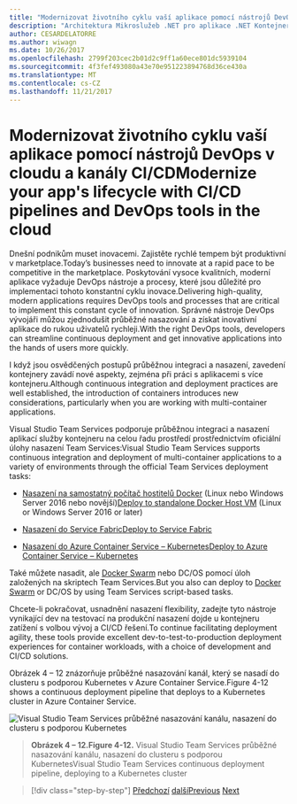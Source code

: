```yaml
---
title: "Modernizovat životního cyklu vaší aplikace pomocí nástrojů DevOps v cloudu a kanály CI/CD"
description: "Architektura Mikroslužeb .NET pro aplikace .NET Kontejnerizované | Modernizovat životního cyklu vaší aplikace pomocí nástrojů DevOps v cloudu a kanály CI/CD"
author: CESARDELATORRE
ms.author: wiwagn
ms.date: 10/26/2017
ms.openlocfilehash: 2799f203cec2b01d2c9ff1a60ece801dc5939104
ms.sourcegitcommit: 4f3fef493080a43e70e951223894768d36ce430a
ms.translationtype: MT
ms.contentlocale: cs-CZ
ms.lasthandoff: 11/21/2017
---
```

# <a name="modernize-your-apps-lifecycle-with-cicd-pipelines-and-devops-tools-in-the-cloud"></a><span data-ttu-id="36a7c-103">Modernizovat životního cyklu vaší aplikace pomocí nástrojů DevOps v cloudu a kanály CI/CD</span><span class="sxs-lookup"><span data-stu-id="36a7c-103">Modernize your app's lifecycle with CI/CD pipelines and DevOps tools in the cloud</span></span>

<span data-ttu-id="36a7c-104">Dnešní podnikům muset inovacemi. Zajistěte rychlé tempem být produktivní v marketplace.</span><span class="sxs-lookup"><span data-stu-id="36a7c-104">Today’s businesses need to innovate at a rapid pace to be competitive in the marketplace.</span></span> <span data-ttu-id="36a7c-105">Poskytování vysoce kvalitních, moderní aplikace vyžaduje DevOps nástroje a procesy, které jsou důležité pro implementaci tohoto konstantní cyklu inovace.</span><span class="sxs-lookup"><span data-stu-id="36a7c-105">Delivering high-quality, modern applications requires DevOps tools and processes that are critical to implement this constant cycle of innovation.</span></span> <span data-ttu-id="36a7c-106">Správné nástroje DevOps vývojáři můžou zjednodušit průběžné nasazování a získat inovativní aplikace do rukou uživatelů rychleji.</span><span class="sxs-lookup"><span data-stu-id="36a7c-106">With the right DevOps tools, developers can streamline continuous deployment and get innovative applications into the hands of users more quickly.</span></span>

<span data-ttu-id="36a7c-107">I když jsou osvědčených postupů průběžnou integraci a nasazení, zavedení kontejnery zavádí nové aspekty, zejména při práci s aplikacemi s více kontejneru.</span><span class="sxs-lookup"><span data-stu-id="36a7c-107">Although continuous integration and deployment practices are well established, the introduction of containers introduces new considerations, particularly when you are working with multi-container applications.</span></span>

<span data-ttu-id="36a7c-108">Visual Studio Team Services podporuje průběžnou integraci a nasazení aplikací služby kontejneru na celou řadu prostředí prostřednictvím oficiální úlohy nasazení Team Services:</span><span class="sxs-lookup"><span data-stu-id="36a7c-108">Visual Studio Team Services supports continuous integration and deployment of multi-container applications to a variety of environments through the official Team Services deployment tasks:</span></span>

-   <span data-ttu-id="36a7c-109">[Nasazení na samostatný počítač hostitelů Docker](https://docs.microsoft.com/vsts/build-release/apps/cd/deploy-docker-windowsvm) (Linux nebo Windows Server 2016 nebo novější)</span><span class="sxs-lookup"><span data-stu-id="36a7c-109">[Deploy to standalone Docker Host VM](https://docs.microsoft.com/vsts/build-release/apps/cd/deploy-docker-windowsvm) (Linux or Windows Server 2016 or later)</span></span>

-   [<span data-ttu-id="36a7c-110">Nasazení do Service Fabric</span><span class="sxs-lookup"><span data-stu-id="36a7c-110">Deploy to Service Fabric</span></span>](https://docs.microsoft.com/azure/service-fabric/service-fabric-tutorial-deploy-app-with-cicd-vsts)

-   [<span data-ttu-id="36a7c-111">Nasazení do Azure Container Service – Kubernetes</span><span class="sxs-lookup"><span data-stu-id="36a7c-111">Deploy to Azure Container Service – Kubernetes</span></span>](https://docs.microsoft.com/vsts/build-release/apps/cd/azure/deploy-container-kubernetes)

<span data-ttu-id="36a7c-112">Také můžete nasadit, ale [Docker Swarm](https://blogs.msdn.microsoft.com/jcorioland/2016/11/29/full-ci-cd-pipeline-to-deploy-multi-containers-application-on-azure-container-service-docker-swarm-using-visual-studio-team-services/) nebo DC/OS pomocí úloh založených na skriptech Team Services.</span><span class="sxs-lookup"><span data-stu-id="36a7c-112">But you also can deploy to [Docker Swarm](https://blogs.msdn.microsoft.com/jcorioland/2016/11/29/full-ci-cd-pipeline-to-deploy-multi-containers-application-on-azure-container-service-docker-swarm-using-visual-studio-team-services/) or DC/OS by using Team Services script-based tasks.</span></span>

<span data-ttu-id="36a7c-113">Chcete-li pokračovat, usnadnění nasazení flexibility, zadejte tyto nástroje vynikající dev na testovací na produkční nasazení dojde u kontejneru zatížení s volbou vývoj a CI/CD řešení.</span><span class="sxs-lookup"><span data-stu-id="36a7c-113">To continue facilitating deployment agility, these tools provide excellent dev-to-test-to-production deployment experiences for container workloads, with a choice of development and CI/CD solutions.</span></span>

<span data-ttu-id="36a7c-114">Obrázek 4 – 12 znázorňuje průběžné nasazování kanál, který se nasadí do clusteru s podporou Kubernetes v Azure Container Service.</span><span class="sxs-lookup"><span data-stu-id="36a7c-114">Figure 4-12 shows a continuous deployment pipeline that deploys to a Kubernetes cluster in Azure Container Service.</span></span>

![Visual Studio Team Services průběžné nasazování kanálu, nasazení do clusteru s podporou Kubernetes](./media/image12.png)

> <span data-ttu-id="36a7c-116">**Obrázek 4 – 12.**</span><span class="sxs-lookup"><span data-stu-id="36a7c-116">**Figure 4-12.**</span></span> <span data-ttu-id="36a7c-117">Visual Studio Team Services průběžné nasazování kanálu, nasazení do clusteru s podporou Kubernetes</span><span class="sxs-lookup"><span data-stu-id="36a7c-117">Visual Studio Team Services continuous deployment pipeline, deploying to a Kubernetes cluster</span></span>

>[!div class="step-by-step"]
<span data-ttu-id="36a7c-118">[Předchozí](modernize-your-apps-with-monitoring-and-telemetry.md)
[další](migrate-to-hybrid-cloud-scenarios.md)</span><span class="sxs-lookup"><span data-stu-id="36a7c-118">[Previous](modernize-your-apps-with-monitoring-and-telemetry.md)
[Next](migrate-to-hybrid-cloud-scenarios.md)</span></span>
